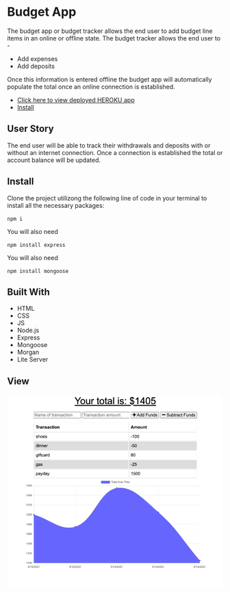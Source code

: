 # Budget App

The budget app or budget tracker allows the end user to add budget line items in an online or offline state. The budget tracker allows the end user to -

- Add expenses
- Add deposits

Once this information is entered offline the budget app will automatically populate the total once an online connection is established.

- [Click here to view deployed HEROKU app](https://budget-appl.herokuapp.com/)
- [Install](https://github.com/maximosandoval/budget-app#install)

## User Story

The end user will be able to track their withdrawals and deposits with or without an internet connection. Once a connection is established the total or account balance will be updated.

## Install

Clone the project utilizong the following line of code in your terminal to install all the necessary packages:

    npm i

You will also need

    npm install express

You will also need

    npm install mongoose

## Built With

- HTML
- CSS
- JS
- Node.js
- Express
- Mongoose
- Morgan
- Lite Server

## View

![Screen capture](https://github.com/maximosandoval/budget-app/blob/main/images/screencap-1.png)
